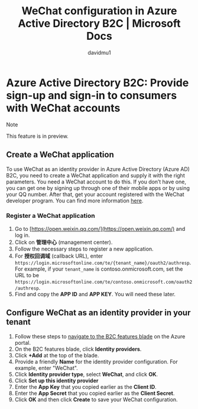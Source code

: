 ﻿---
title: WeChat configuration in Azure Active Directory B2C | Microsoft Docs
description: Provide sign-up and sign-in to consumers with WeChat accounts in your applications that are secured by Azure Active Directory B2C.
services: active-directory-b2c
author: davidmu1
manager: mtillman

ms.service: active-directory
ms.workload: identity
ms.topic: article
ms.date: 3/26/2017
ms.author: davidmu
ms.component: B2C
---

# Azure Active Directory B2C: Provide sign-up and sign-in to consumers with WeChat accounts

> [!NOTE]
> This feature is in preview.
> 

## Create a WeChat application

To use WeChat as an identity provider in Azure Active Directory (Azure AD) B2C, you need to create a WeChat application and supply it with the right parameters. You need a WeChat account to do this. If you don’t have one, you can get one by signing up through one of their mobile apps or by using your QQ number. After that, get your account registered with the WeChat developer program. You can find more information [here](http://kf.qq.com/faq/161220Brem2Q161220uUjERB.html).

### Register a WeChat application

1. Go to [https://open.weixin.qq.com/](https://open.weixin.qq.com/) and log in.
2. Click on **管理中心** (management center).
3. Follow the necessary steps to register a new application.
4. For **授权回调域** (callback URL), enter `https://login.microsoftonline.com/te/{tenant_name}/oauth2/authresp`. For example, if your `tenant_name` is contoso.onmicrosoft.com, set the URL to be `https://login.microsoftonline.com/te/contoso.onmicrosoft.com/oauth2/authresp`.
5. Find and copy the **APP ID** and **APP KEY**. You will need these later.

## Configure WeChat as an identity provider in your tenant
1. Follow these steps to [navigate to the B2C features blade](active-directory-b2c-app-registration.md#navigate-to-b2c-settings) on the Azure portal.
2. On the B2C features blade, click **Identity providers**.
3. Click **+Add** at the top of the blade.
4. Provide a friendly **Name** for the identity provider configuration. For example, enter "WeChat".
5. Click **Identity provider type**, select **WeChat**, and click **OK**.
6. Click **Set up this identity provider**
7. Enter the **App Key** that you copied earlier as the **Client ID**.
8. Enter the **App Secret** that you copied earlier as the **Client Secret**.
9. Click **OK** and then click **Create** to save your WeChat configuration.

